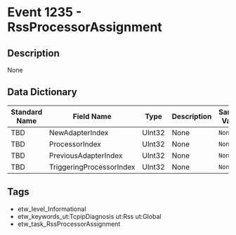# Event 1235 - RssProcessorAssignment

## Description
None

## Data Dictionary
|Standard Name|Field Name|Type|Description|Sample Value|
|---|---|---|---|---|
|TBD|NewAdapterIndex|UInt32|None|`None`|
|TBD|ProcessorIndex|UInt32|None|`None`|
|TBD|PreviousAdapterIndex|UInt32|None|`None`|
|TBD|TriggeringProcessorIndex|UInt32|None|`None`|

## Tags
* etw_level_Informational
* etw_keywords_ut:TcpipDiagnosis ut:Rss ut:Global
* etw_task_RssProcessorAssignment